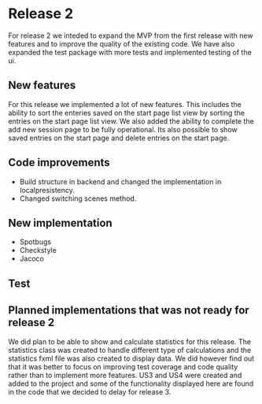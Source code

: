 # Release 2

For release 2 we inteded to expand the MVP from the first release with new features and to improve the quality of the existing code. We have also expanded the test package with more tests and implemented testing of the ui. 

## New features

For this release we implemented a lot of new features. This includes the ability to sort the enteries saved on the start page list view by 
sorting the entries on the start page list view. We also added the ability to complete the add new session page to be fully operational. Its also possible to show saved entries on the start page and delete entries on the start page.

## Code improvements
- Build structure in backend and changed the implementation in localpresistency.
- Changed switching scenes method.

## New implementation
- Spotbugs
- Checkstyle
- Jacoco

## Test




## Planned implementations that was not ready for release 2
We did plan to be able to show and calculate statistics for this release. The statistics class was created to handle different type of calculations and the statistics fxml file was also created to display data. We did however find out that it was better to focus on improving test coverage and code quality rather than to implement more features. US3 and US4 were created and added to the project and some of the functionality displayed here are found in the code that we decided to delay for release 3. 







